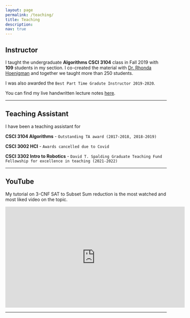 ```yaml
---
layout: page
permalink: /teaching/
title: Teaching
description: 
nav: true
---
```


## Instructor
I taught the undergraduate **Algorithms CSCI 3104** class in Fall 2019 with **109** students in my section. I co-created the material with [Dr. Rhonda Hoenigman](https://experts.colorado.edu/display/fisid_152997) and together we taught more than 250 students.

<!-- I received the highest [FCQ](https://www.colorado.edu/fcq/boulder-fcq-results) as an instructor for that class in recent times.  -->
I was also awarded the `Best Part Time Gradute Instructor 2019-2020`.

You can find my live handwritten lecture notes [here](https://drive.google.com/drive/folders/1vRfMC7lCrVAZzo3dz8qBtgsNyankIEty?usp=sharing).

---

## Teaching Assistant
I have been a teaching assistant for 

**CSCI 3104 Algorithms** - `Outstanding TA award (2017-2018, 2018-2019)`

**CSCI 3002 HCI** - `Awards cancelled due to Covid`

**CSCI 3302 Intro to Robotics** - `David T. Spalding Graduate Teaching Fund Fellowship for excellence in teaching (2021-2022)`

---

## YouTube 
My tutorial on 3-CNF SAT to Subset Sum reduction is the most watched and most liked video on the topic. 

<iframe width="560" height="315" src="https://www.youtube.com/embed/k8RkYp5KhhU" title="YouTube video player" frameborder="0" allow="accelerometer; autoplay; clipboard-write; encrypted-media; gyroscope; picture-in-picture" allowfullscreen></iframe>

---
